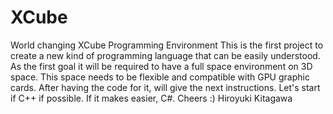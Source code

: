 # XCube
World changing XCube Programming Environment
This is the first project to create a new kind of programming language that can be easily understood. As the first goal it will be required to have a full space environment on 3D space. This space needs to be flexible and compatible with GPU graphic cards.
After having the code for it, will give the next instructions. Let's start if C++ if possible. If it makes easier, C#.
Cheers :)
Hiroyuki Kitagawa
